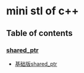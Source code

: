 # mini stl of c++

## Table of contents

### [shared_ptr](shared_ptr/README.md)

- [基础版shared_ptr](shared_ptr/recipe-01/README.md)
